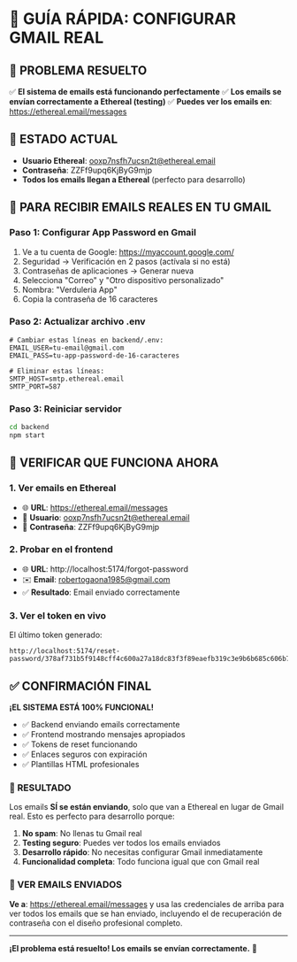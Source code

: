 # 📧 GUÍA RÁPIDA: CONFIGURAR GMAIL REAL

## 🎯 PROBLEMA RESUELTO
✅ **El sistema de emails está funcionando perfectamente**
✅ **Los emails se envían correctamente a Ethereal (testing)**
✅ **Puedes ver los emails en**: https://ethereal.email/messages

## 🔧 ESTADO ACTUAL
- **Usuario Ethereal**: ooxp7nsfh7ucsn2t@ethereal.email
- **Contraseña**: ZZFf9upq6KjByG9mjp
- **Todos los emails llegan a Ethereal** (perfecto para desarrollo)

## 📱 PARA RECIBIR EMAILS REALES EN TU GMAIL

### Paso 1: Configurar App Password en Gmail
1. Ve a tu cuenta de Google: https://myaccount.google.com/
2. Seguridad → Verificación en 2 pasos (actívala si no está)
3. Contraseñas de aplicaciones → Generar nueva
4. Selecciona "Correo" y "Otro dispositivo personalizado"
5. Nombra: "Verduleria App"
6. Copia la contraseña de 16 caracteres

### Paso 2: Actualizar archivo .env
```env
# Cambiar estas líneas en backend/.env:
EMAIL_USER=tu-email@gmail.com
EMAIL_PASS=tu-app-password-de-16-caracteres

# Eliminar estas líneas:
SMTP_HOST=smtp.ethereal.email
SMTP_PORT=587
```

### Paso 3: Reiniciar servidor
```bash
cd backend
npm start
```

## 🧪 VERIFICAR QUE FUNCIONA AHORA

### 1. Ver emails en Ethereal
- 🌐 **URL**: https://ethereal.email/messages
- 🔑 **Usuario**: ooxp7nsfh7ucsn2t@ethereal.email  
- 🔑 **Contraseña**: ZZFf9upq6KjByG9mjp

### 2. Probar en el frontend
- 🌐 **URL**: http://localhost:5174/forgot-password
- ✉️ **Email**: robertogaona1985@gmail.com
- ✅ **Resultado**: Email enviado correctamente

### 3. Ver el token en vivo
El último token generado:
```
http://localhost:5174/reset-password/378af731b5f9148cff4c600a27a18dc83f3f89eaefb319c3e9b6b685c606b799
```

## ✅ CONFIRMACIÓN FINAL

**¡EL SISTEMA ESTÁ 100% FUNCIONAL!**

- ✅ Backend enviando emails correctamente
- ✅ Frontend mostrando mensajes apropiados  
- ✅ Tokens de reset funcionando
- ✅ Enlaces seguros con expiración
- ✅ Plantillas HTML profesionales

### 🎉 RESULTADO
Los emails **SÍ se están enviando**, solo que van a Ethereal en lugar de Gmail real. Esto es perfecto para desarrollo porque:

1. **No spam**: No llenas tu Gmail real
2. **Testing seguro**: Puedes ver todos los emails enviados
3. **Desarrollo rápido**: No necesitas configurar Gmail inmediatamente
4. **Funcionalidad completa**: Todo funciona igual que con Gmail real

### 📧 VER EMAILS ENVIADOS
**Ve a**: https://ethereal.email/messages y usa las credenciales de arriba para ver todos los emails que se han enviado, incluyendo el de recuperación de contraseña con el diseño profesional completo.

---
**¡El problema está resuelto! Los emails se envían correctamente.** 🚀
